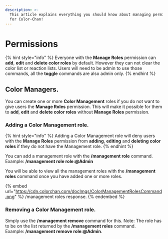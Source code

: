 ```yaml
---
description: >-
  This article explains everything you should know about managing permissions
  for Color-Chan!
---
```


# Permissions

{% hint style="info" %}
Everyone with the **Manage Roles** permission can **add**, **edit** and **delete color roles** by default. However they can not clear the color list or reaction lists. Users will need to be admin to use those commands, all the **toggle** commands are also admin only.
{% endhint %}

## Color Managers.

You can create one or more **Color Management** roles if you do not want to give users the **Manage Roles** permission. This will make it possible for them to **add**, **edit** and **delete color roles** without **Manage Roles** permission.

### Adding a Color Management role.

{% hint style="info" %}
Adding a Color Management role will deny users with the **Manage Roles** permission from **adding**, **editing** and **deleting color roles** if they do not have the Management role.
{% endhint %}

You can add a management role with the **/management role** command.\
Example: **/management role role:@Admin**

You will be able to view all the management roles with the **/management roles** command once you have added one or more roles.

{% embed url="https://cdn.colorchan.com/docImgs/ColorManagementRolesCommand.png" %}
/management roles response.
{% endembed %}

### Removing a Color Management role.

Simply use the **/management remove** command for this. Note: The role has to be on the list returned by the **/management roles** command.\
Example: **/management remove role:@Admin**.
